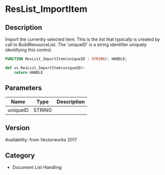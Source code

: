 # ResList_ImportItem

## Description
Import the currently selected item. This is the list that typically is created by call to BuildResourceList. The 'uniqueID' is a string identifier uniquely identifying this control.

```pascal
FUNCTION ResList_ImportItem(uniqueID : STRING): HANDLE;
```

```python
def vs.ResList_ImportItem(uniqueID):
    return HANDLE
```

## Parameters
|Name|Type|Description|
|---|---|---|
|uniqueID|STRING|   |

## Version
Availability: from Vectorworks 2017

## Category
* Document List Handling

